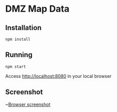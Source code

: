 # DMZ Map Data

## Installation

`npm install`

## Running

`npm start`

Access [http://localhost:8080](http://localhost:8080) in your local browser


## Screenshot

~[Browser screenshot](/images/screencapture-localhost-8080-2024-03-04-16_40_33.png)